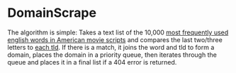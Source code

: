 DomainScrape
============

The algorithm is simple:
Takes a text list of the 10,000 [most frequently used english
words in American movie scripts](http://en.wiktionary.org/wiki/Wiktionary:Frequency_lists#English) and compares the
last two/three letters to [each tld](tld.txt).  If there is a
match, it joins the word and tld to form a domain, places the 
domain in a priority queue, then iterates through the queue and
places it in a final list if a 404 error is returned.